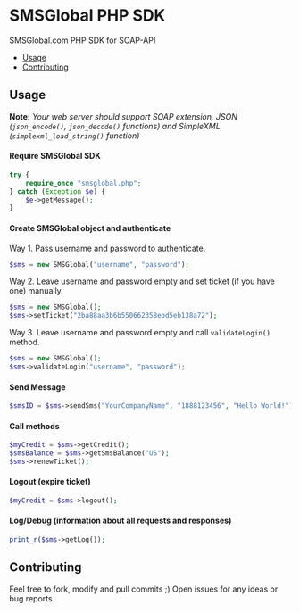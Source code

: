 SMSGlobal PHP SDK
==================

SMSGlobal.com PHP SDK for SOAP-API

 - [Usage](#usage)
 - [Contributing](#contributing)

## Usage

**Note:** *Your web server should support SOAP extension, JSON (`json_encode()`, `json_decode()` functions) and SimpleXML (`simplexml_load_string()` function)*

#### Require SMSGlobal SDK

```php
try {
    require_once "smsglobal.php";
} catch (Exception $e) {
	$e->getMessage();
}
```

#### Create SMSGlobal object and authenticate

Way 1. Pass username and password to authenticate.

```php
$sms = new SMSGlobal("username", "password");
```

Way 2. Leave username and password empty and set ticket (if you have one) manually.

```php
$sms = new SMSGlobal();
$sms->setTicket("2ba88aa3b6b550662358eod5eb138a72");
```

Way 3. Leave username and password empty and call `validateLogin()` method.

```php
$sms = new SMSGlobal();
$sms->validateLogin("username", "password");
```

#### Send Message

```php
$smsID = $sms->sendSms("YourCompanyName", "1888123456", "Hello World!");
```

#### Call methods

```php
$myCredit = $sms->getCredit();
$smsBalance = $sms->getSmsBalance("US");
$sms->renewTicket();
```

#### Logout (expire ticket)

```php
$myCredit = $sms->logout();
```

#### Log/Debug (information about all requests and responses)

```php
print_r($sms->getLog());
```

## Contributing

Feel free to fork, modify and pull commits ;) Open issues for any ideas or bug reports